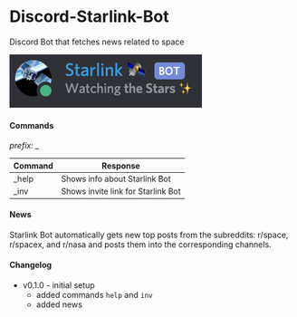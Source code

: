 # Discord-Starlink-Bot
Discord Bot that fetches news related to space

![Starlink Bot Profile Picture](images/github_starlink.png?raw=true "Title")

#### Commands

*prefix: _*

Command | Response
------- | --------
_help   | Shows info about Starlink Bot
_inv    | Shows invite link for Starlink Bot

#### News

Starlink Bot automatically gets new top posts from the subreddits: r/space, r/spacex, and r/nasa and posts them into the corresponding channels.

#### Changelog

- v0.1.0 - initial setup
  - added commands `help` and `inv`
  - added news
